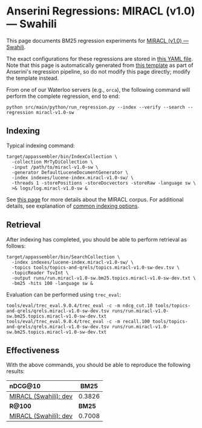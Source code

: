 # Anserini Regressions: MIRACL (v1.0) &mdash; Swahili

This page documents BM25 regression experiments for [MIRACL (v1.0) &mdash; Swahili](https://github.com/project-miracl/miracl).

The exact configurations for these regressions are stored in [this YAML file](../../src/main/resources/regression/miracl-v1.0-sw.yaml).
Note that this page is automatically generated from [this template](../../src/main/resources/docgen/templates/miracl-v1.0-sw.template) as part of Anserini's regression pipeline, so do not modify this page directly; modify the template instead.

From one of our Waterloo servers (e.g., `orca`), the following command will perform the complete regression, end to end:

```
python src/main/python/run_regression.py --index --verify --search --regression miracl-v1.0-sw
```

## Indexing

Typical indexing command:

```
target/appassembler/bin/IndexCollection \
  -collection MrTyDiCollection \
  -input /path/to/miracl-v1.0-sw \
  -generator DefaultLuceneDocumentGenerator \
  -index indexes/lucene-index.miracl-v1.0-sw/ \
  -threads 1 -storePositions -storeDocvectors -storeRaw -language sw \
  >& logs/log.miracl-v1.0-sw &
```

See [this page](https://github.com/project-miracl/miracl) for more details about the MIRACL corpus.
For additional details, see explanation of [common indexing options](../../docs/common-indexing-options.md).

## Retrieval

After indexing has completed, you should be able to perform retrieval as follows:

```
target/appassembler/bin/SearchCollection \
  -index indexes/lucene-index.miracl-v1.0-sw/ \
  -topics tools/topics-and-qrels/topics.miracl-v1.0-sw-dev.tsv \
  -topicReader TsvInt \
  -output runs/run.miracl-v1.0-sw.bm25.topics.miracl-v1.0-sw-dev.txt \
  -bm25 -hits 100 -language sw &
```

Evaluation can be performed using `trec_eval`:

```
tools/eval/trec_eval.9.0.4/trec_eval -c -m ndcg_cut.10 tools/topics-and-qrels/qrels.miracl-v1.0-sw-dev.tsv runs/run.miracl-v1.0-sw.bm25.topics.miracl-v1.0-sw-dev.txt
tools/eval/trec_eval.9.0.4/trec_eval -c -m recall.100 tools/topics-and-qrels/qrels.miracl-v1.0-sw-dev.tsv runs/run.miracl-v1.0-sw.bm25.topics.miracl-v1.0-sw-dev.txt
```

## Effectiveness

With the above commands, you should be able to reproduce the following results:

| **nDCG@10**                                                                                                  | **BM25**  |
|:-------------------------------------------------------------------------------------------------------------|-----------|
| [MIRACL (Swahili): dev](https://github.com/project-miracl/miracl)                                            | 0.3826    |
| **R@100**                                                                                                    | **BM25**  |
| [MIRACL (Swahili): dev](https://github.com/project-miracl/miracl)                                            | 0.7008    |
